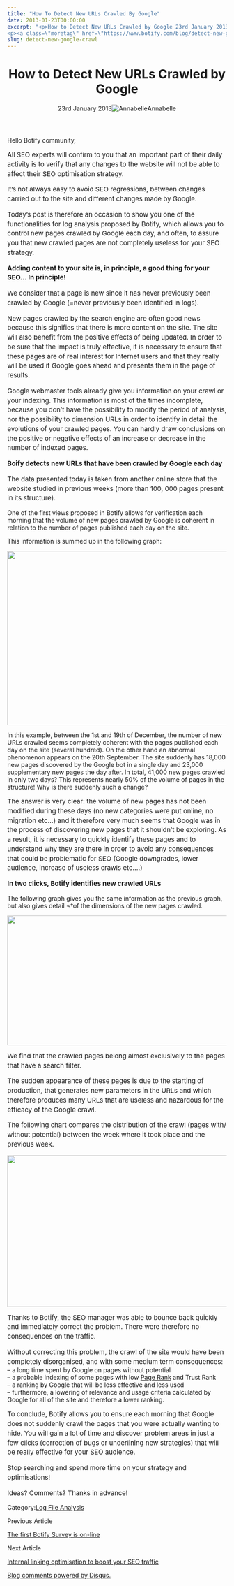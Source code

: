 ```yaml
---
title: "How To Detect New URLs Crawled By Google"
date: 2013-01-23T00:00:00
excerpt: "<p>How to Detect New URLs Crawled by Google 23rd January 2013Annabelle Hello Botify community, All SEO experts will confirm to you that an important part of their daily activity is to verify that any changes to the website will not be able to affect their SEO optimisation strategy. It&#8217;s not always easy to avoid SEO&hellip; </p>
<p><a class=\"moretag\" href=\"https://www.botify.com/blog/detect-new-google-crawl\">Read the full article</a></p>"
slug: detect-new-google-crawl
---
```


<header class="text-center">
<h1 class="font-internacional font-regular normal text-header-one leading-header-one text-typography-accent-2">How to Detect New URLs Crawled by Google</h1>
<div class="flex items-center justify-center my-3"><span class="mr-1 font-internacional font-regular normal text-base leading-none text-typography-primary-lighter">23rd January 2013</span><img decoding="async" alt="Annabelle" class="rounded-full w-10 h-10" src="//images.ctfassets.net/tp56mevc46jo/2fCkDEsbiQSWGIkcWs40mG/e548033eda97a957ca690bdc814ed048/HS-PNG-100x100-Annabelle_Bouard.png"><span class="ml-1 font-internacional font-regular normal text-base leading-none text-typography-primary">Annabelle</span></div>
</header>
<p><span class="font-roboto font-regular normal text-base leading-none Markdown__Container"></span></p>
<p>Hello Botify community,</p>
<p><span style="font-size: 15px; line-height: 1.45em;">All SEO experts will confirm to you that an important part of their daily activity is to verify that any changes to the website will not be able to affect their SEO optimisation strategy.</span></p>
<p><span style="font-size: 15px; line-height: 1.45em;">It&#8217;s not always easy to avoid SEO regressions, between changes carried out to the site and different changes made by Google.</span></p>
<p><span style="font-size: 15px; line-height: 1.45em;">Today&#8217;s post is therefore an occasion to show you one of the functionalities for log analysis proposed by Botify, which allows you to control new pages crawled by Google each day, and often, to assure you that new crawled pages are not completely useless for your SEO strategy.</span></p>
<p><span style="font-size: 15px; line-height: 1.45em;"><b>Adding content to your site is, in principle, a good thing for your SEO&#8230; In principle!</b></span></p>
<p><span style="font-size: 15px; line-height: 1.45em;">We consider that a page is new since it has never previously been crawled by Google (=never previously been identified in logs).</span></p>
<p><span style="font-size: 15px; line-height: 1.45em;">New pages crawled by the search engine are often good news because this signifies that there is more content on the site. The site will also benefit from the positive effects of being updated. In order to be sure that the impact is truly effective, it is necessary to ensure that these pages are of real interest for Internet users and that they really will be used if Google goes ahead and presents them in the page of results.</span></p>
<p><span style="font-size: 15px; line-height: 1.45em;">Google webmaster tools already give you information on your crawl or your indexing. This information is most of the times incomplete, because you don&#8217;t have the possibility to modify the period of analysis, nor the possibility to dimension URLs in order to identify in detail the evolutions of your crawled pages. You can hardly draw conclusions on the positive or negative effects of an increase or decrease in the number of indexed pages.</span></p>
<p><span style="font-size: 15px; line-height: 1.45em;"><b>Boify detects new URLs that have been crawled by Google each day</b></span></p>
<p><span style="font-size: 15px; line-height: 1.45em;">The data presented today is taken from another online store that the website studied in previous weeks (more than 100, 000 pages present in its structure).</span></p>
<p>One of the first views proposed in Botify allows for verification each morning that the volume of new pages crawled by Google is coherent in relation to the number of pages published each day on the site.</p>
<p>This information is summed up in the following graph:</p>
<p><img decoding="async" src="https://gm01botify.wpengine.com/wp-content/uploads/2020/01/post-5_new-pages_2.png" style="cursor: default; width: 797.2145669291339px; height: 399px;"></p>
<p>In this example, between the 1st and 19th of December, the number of new URLs crawled seems completely coherent with the pages published each day on the site (several hundred). On the other hand an abnormal phenomenon appears on the 20th September. The site suddenly has 18,000 new pages discovered by the Google bot in a single day and 23,000 supplementary new pages the day after. In total, 41,000 new pages crawled in only two days? This represents nearly 50% of the volume of pages in the structure! Why is there suddenly such a change?</p>
<p><span style="font-size: 15px; line-height: 1.45em;">The answer is very clear: the volume of new pages has not been modified during these days (no new categories were put online, no migration etc&#8230;) and it therefore very much seems that Google was in the process of discovering new pages that it shouldn&#8217;t be exploring. As a result, it is necessary to quickly identify these pages and to understand why they are there in order to avoid any consequences that could be problematic for SEO (Google downgrades, lower audience, increase of useless crawls etc&#8230;.)</span></p>
<p><span style="font-size: 15px; line-height: 1.45em;"><b>In two clicks, Botify identifies new crawled URLs</b></span></p>
<p>The following graph gives you the same information as the previous graph, but also gives detail ¬†of the dimensions of the new pages crawled.</p>
<p><img decoding="async" src="https://gm01botify.wpengine.com/wp-content/uploads/2020/01/post_5_new-pages-by-dimension_1.png" style="cursor: default; width: 813.612676056338px; height: 297px;"></p>
<p><span style="font-size: 15px; line-height: 1.45em;">We find that the crawled pages belong almost exclusively to the pages that have a search filter.</span></p>
<p><span style="font-size: 15px; line-height: 1.45em;">The sudden appearance of these pages is due to the starting of production, that generates new parameters in the URLs and which therefore produces many URLs that are useless and hazardous for the efficacy of the Google crawl.</span></p>
<p><span style="font-size: 15px; line-height: 1.45em;">The following chart compares the distribution of the crawl (pages with/ without potential) between the week where it took place and the previous week.</span></p>
<p><img decoding="async" src="https://gm01botify.wpengine.com/wp-content/uploads/2020/01/post-5_crawled-pages-repartition_1.png" style="cursor: nw-resize; width: 533.796261682243px; height: 347px;"></p>
<p><span style="font-size: 15px; line-height: 1.45em;">Thanks to Botify, the SEO manager was able to bounce back quickly and immediately correct the problem. There were therefore no consequences on the traffic.</span></p>
<p><span style="font-size: 15px; line-height: 1.45em;">Without correcting this problem, the crawl of the site would have been completely disorganised, and with some medium term consequences:</span><br />
&#8211; a long time spent by Google on pages without potential<br />
&#8211; a probable indexing of some pages with low <a href="https://www.botify.com/learn/basics/pagerank" data-internallinksmanager029f6b8e52c="8" title="page rank" target="_blank" rel="noopener">Page Rank</a> and Trust Rank<br />
&#8211; a ranking by Google that will be less effective and less used<br />
&#8211; furthermore, a lowering of relevance and usage criteria calculated by Google for all of the site and therefore a lower ranking.</p>
<p><span style="font-size: 15px; line-height: 1.45em;">To conclude, Botify allows you to ensure each morning that Google does not suddenly crawl the pages that you were actually wanting to hide. You will gain a lot of time and discover problem areas in just a few clicks (correction of bugs or underlining new strategies) that will be really effective for your SEO audience.</span></p>
<p><span style="font-size: 15px; line-height: 1.45em;">Stop searching and spend more time on your strategy and optimisations!</span></p>
<p><span style="font-size: 15px; line-height: 1.45em;">Ideas? Comments? Thanks in advance!</span></p>
<div class="tags leading-big border-t border-b border-brand-quaternary-lighter mt-4"><span class="mr-1 font-roboto font-regular normal text-base leading-none">Category:</span><span><a class="uppercase text-typography-accent-1" href="/platform/botify-analytics/loganalyzer">Log File Analysis</a></span></div>
<footer class="flex justify-center my-5 mx-5">
<div class="mr-1 w-1/2 text-right">
<p><span class="font-internacional font-regular normal text-base leading-none text-typography-primary">Previous Article</span></p>
<p><a class="inline-block mt-2" href="/blog/first-botify-survey"><span class="font-roboto font-regular normal text-base leading-none text-typography-accent-4">The first Botify Survey is on-line</span></a></p>
</div>
<div class="ml-1 w-1/2">
<p><span class="font-internacional font-regular normal text-base leading-none text-typography-primary">Next Article</span></p>
<p><a class="inline-block mt-2" href="/blog/internal-linking-optimisation-to-boost-seo-traffic"><span class="font-roboto font-regular normal text-base leading-none text-typography-accent-4">Internal linking optimisation to boost your SEO traffic</span></a></p>
</div>
</footer>
<div shortname="botify" title="How to Detect New URLs Crawled by Google" url="https://www.botify.com/blog/detect-new-google-crawl">
<div id="disqus_thread_old"></div>
<p><a class="dsq-brlink" href="http://disqus.com">Blog comments powered by <span class="logo-disqus">Disqus</span>.</a></p>
</div>
